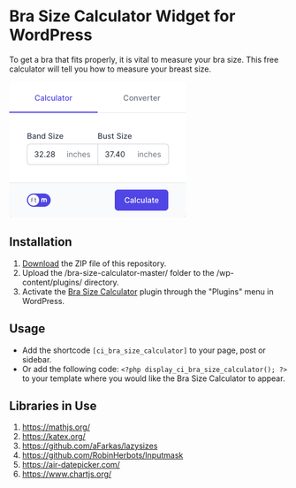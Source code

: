 # Bra Size Calculator Widget for WordPress

To get a bra that fits properly, it is vital to measure your bra size. This free calculator will tell you how to measure your breast size.

![Bra Size Calculator Input Form](/assets/images/screenshot-1.png "Bra Size Calculator Input Form")

## Installation

1. [Download](https://github.com/pub-calculator-io/bra-size-calculator/archive/refs/heads/master.zip) the ZIP file of this repository.
2. Upload the /bra-size-calculator-master/ folder to the /wp-content/plugins/ directory.
3. Activate the [Bra Size Calculator](https://www.calculator.io/bra-size-calculator/ "Bra Size Calculator Homepage") plugin through the "Plugins" menu in WordPress.

## Usage
* Add the shortcode `[ci_bra_size_calculator]` to your page, post or sidebar.
* Or add the following code: `<?php display_ci_bra_size_calculator(); ?>` to your template where you would like the Bra Size Calculator to appear.

## Libraries in Use
1. https://mathjs.org/
2. https://katex.org/
3. https://github.com/aFarkas/lazysizes
4. https://github.com/RobinHerbots/Inputmask
5. https://air-datepicker.com/
6. https://www.chartjs.org/
